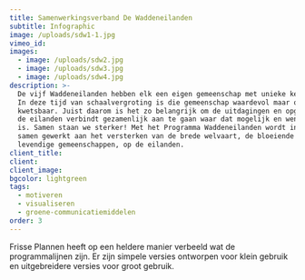 ```yaml
---
title: Samenwerkingsverband De Waddeneilanden
subtitle: Infographic
image: /uploads/sdw1-1.jpg
vimeo_id:
images:
  - image: /uploads/sdw2.jpg
  - image: /uploads/sdw3.jpg
  - image: /uploads/sdw4.jpg
description: >-
  De vijf Waddeneilanden hebben elk een eigen gemeenschap met unieke kenmerken.
  In deze tijd van schaalvergroting is die gemeenschap waardevol maar ook
  kwetsbaar. Juist daarom is het zo belangrijk om de uitdagingen en opgaven die
  de eilanden verbindt gezamenlijk aan te gaan waar dat mogelijk en wenselijk
  is. Samen staan we sterker! Met het Programma Waddeneilanden wordt intensief
  samen gewerkt aan het versterken van de brede welvaart, de bloeiende en
  levendige gemeenschappen, op de eilanden.
client_title:
client:
client_image:
bgcolor: lightgreen
tags:
  - motiveren
  - visualiseren
  - groene-communicatiemiddelen
order: 3
---
```

Frisse Plannen heeft op een heldere manier verbeeld wat de programmalijnen zijn. Er zijn simpele versies ontworpen voor klein gebruik en uitgebreidere versies voor groot gebruik.&nbsp;
